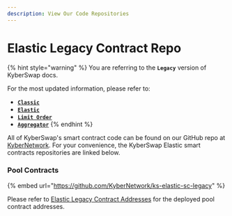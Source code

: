 ```yaml
---
description: View Our Code Repositories
---
```


# Elastic Legacy Contract Repo

{% hint style="warning" %}
You are referring to the **`Legacy`** version of KyberSwap docs.

For the most updated information, please refer to:

* [**`Classic`**](broken-reference)
* [**`Elastic`**](../kyberswap-elastic/)
* [**`Limit Order`**](../../../kyberswap-solutions/limit-order/)
* [**`Aggregator`**](../../../kyberswap-solutions/kyberswap-aggregator/)
{% endhint %}

All of KyberSwap's smart contract code can be found on our GitHub repo at [KyberNetwork](https://github.com/KyberNetwork). For your convenience, the KyberSwap Elastic smart contracts repositories are linked below.

### Pool Contracts

{% embed url="https://github.com/KyberNetwork/ks-elastic-sc-legacy" %}

Please refer to [Elastic Legacy Contract Addresses](elastic-contract-addresses.md) for the deployed pool contract addresses.
